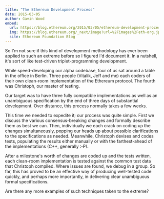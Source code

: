 ```yaml
---
title: "The Ethereum Development Process"
date: 2015-03-05
author: Gavin Wood
embed:
  url: https://blog.ethereum.org/2015/03/05/ethereum-development-process
  img: https://blog.ethereum.org/_next/image?url=%2Fimages%2Feth-org.jpeg&w=1080&q=75
  site: Ethereum Foundation Blog
---
```


So I'm not sure if this kind of development methodology has ever been applied to such an extreme before so I figured I'd document it. In a nutshell, it's sort of like test-driven triplet-programming development.

While speed-developing our alpha codebase, four of us sat around a table in the office in Berlin. Three people (Vitalik, Jeff and me) each coders of their own clean-room implementation of the Ethereum protocol. The fourth was Christoph, our master of testing.

Our target was to have three fully compatible implementations as well as an unambiguous specification by the end of three days of substantial development. Over distance, this process normally takes a few weeks.

This time we needed to expedite it; our process was quite simple. First we discuss the various consensus-breaking changes and formally describe them as best we can. Then, individually we each crack on coding up the changes simultaneously, popping our heads up about possible clarifications to the specifications as needed. Meanwhile, Christoph devises and codes tests, populating the results either manually or with the farthest-ahead of the implementations (C++, generally :-P).

After a milestone's worth of changes are coded up and the tests written, each clean-room implementation is tested against the common test data that Christoph compiled. Where issues are found, we debug in a group. So far, this has proved to be an effective way of producing well-tested code quickly, and perhaps more importantly, in delivering clear unambiguous formal specifications.

Are there any more examples of such techniques taken to the extreme?
